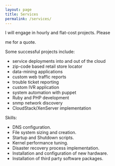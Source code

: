 ```yaml
---
layout: page
title: Services 
permalink: /services/
---
```


I will engage in hourly and flat-cost projects. Please 
<script type="text/javascript">
                  /* <![CDATA[ */
                  hivelogic_enkoder();
                  /* ]]> */
</script> me for a quote.

Some successful projects include: 

* service deployments into and out of the cloud
* zip-code based retail store locator
* data-mining applications 
* custom web traffic reports
* trouble ticket reporting
* custom IVR application 
* system automation with puppet
* Ruby and PHP development
* snmp network discovery
* CloudStack/XenServer implementation

Skills: 

* DNS configuration.
* File system sizing and creation.
* Startup and Shutdown scripts.
* Kernel performance tuning.
* Disaster recovery process implementation.
* Installation and configuration of new hardware.
* Installation of third party software packages.
